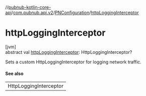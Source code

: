 //[pubnub-kotlin-core-api](../../../index.md)/[com.pubnub.api.v2](../index.md)/[PNConfiguration](index.md)/[httpLoggingInterceptor](http-logging-interceptor.md)

# httpLoggingInterceptor

[jvm]\
abstract val [httpLoggingInterceptor](http-logging-interceptor.md): HttpLoggingInterceptor?

Sets a custom HttpLoggingInterceptor for logging network traffic.

#### See also

| |
|---|
| HttpLoggingInterceptor |
